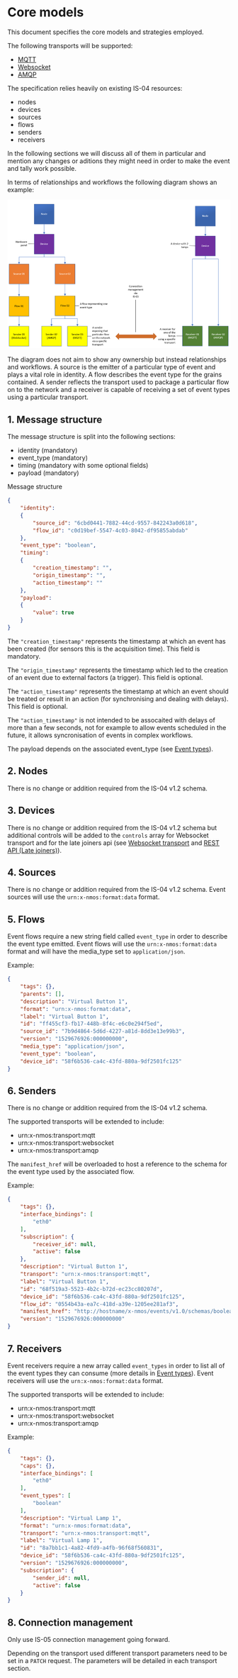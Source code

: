 # Core models

This document specifies the core models and strategies employed.

The following transports will be supported:

* [MQTT](4.0%20MQTT_transport.md)
* [Websocket](5.0%20Websocket_transport.md)
* [AMQP](6.0%20AMQP_transport.md)

The specification relies heavily on existing IS-04 resources:

* nodes
* devices
* sources
* flows
* senders
* receivers

In the following sections we will discuss all of them in particular and mention any changes or aditions they might need in order to make the event and tally work possible.

In terms of relationships and workflows the following diagram shows an example:

![NMOS Overview diagram](images/nmos-overview-diagram.png)

The diagram does not aim to show any ownership but instead relationships and workflows. A source is the emitter of a particular type of event and plays a vital role in identity. A flow describes the event type for the grains contained.
A sender reflects the transport used to package a particular flow on to the network and a receiver is capable of receiving a set of event types using a particular transport.

## 1. Message structure

The message structure is split into the following sections:

* identity (mandatory)
* event_type (mandatory)
* timing (mandatory with some optional fields)
* payload (mandatory)

Message structure

```json
{
    "identity":
    {
        "source_id": "6cbd0441-7882-44cd-9557-842243a0d618",
        "flow_id": "c0d19bef-5547-4c03-8042-df95855abdab"
    },
    "event_type": "boolean",
    "timing":
    {
        "creation_timestamp": "",
        "origin_timestamp": "",
        "action_timestamp": ""
    },
    "payload":
    {
        "value": true
    }
}
```

The `"creation_timestamp"` represents the timestamp at which an event has been created (for sensors this is the acquisition time). This field is mandatory.  

The `"origin_timestamp"` represents the timestamp which led to the creation of an event due to external factors (a trigger). This field is optional.  

The `"action_timestamp"` represents the timestamp at which an event should be treated or result in an action (for synchronising and dealing with delays). This field is optional. 

The `"action_timestamp"` is not intended to be assocaited with delays of more than a few seconds, not for example to allow events scheduled in the future, 
it allows syncronisation of events in complex workflows.

The payload depends on the associated event_type (see [Event types](2.0%20Event_types.md)).

## 2. Nodes

There is no change or addition required from the IS-04 v1.2 schema.

## 3. Devices

There is no change or addition required from the IS-04 v1.2 schema but additional controls will be added to the `controls` array for Websocket transport and for the late joiners api (see [Websocket transport](5.0%20Websocket_transport.md) and [REST API (Late joiners)](7.0%20Rest_api_late_joiners.md)).

## 4. Sources

There is no change or addition required from the IS-04 v1.2 schema.
Event sources will use the `urn:x-nmos:format:data` format.

## 5. Flows

Event flows require a new string field called `event_type` in order to describe the event type emitted. Event flows will use the `urn:x-nmos:format:data` format and will have the media_type set to `application/json`.

Example:

```json
{
    "tags": {},
    "parents": [],
    "description": "Virtual Button 1",
    "format": "urn:x-nmos:format:data",
    "label": "Virtual Button 1",
    "id": "ff455cf3-fb17-448b-8f4c-e6c0e294f5ed",
    "source_id": "7b9d4864-5d6d-4227-a81d-8dd3e13e99b3",
    "version": "1529676926:000000000",
    "media_type": "application/json",
    "event_type": "boolean",
    "device_id": "58f6b536-ca4c-43fd-880a-9df2501fc125"
}
```

## 6. Senders

There is no change or addition required from the IS-04 v1.2 schema.

The supported transports will be extended to include:

* urn:x-nmos:transport:mqtt
* urn:x-nmos:transport:websocket
* urn:x-nmos:transport:amqp

The `manifest_href` will be overloaded to host a reference to the schema for the event type used by the associated flow.

Example:

```json
{
    "tags": {},
    "interface_bindings": [
        "eth0"
    ],
    "subscription": {
        "receiver_id": null,
        "active": false
    },
    "description": "Virtual Button 1",
    "transport": "urn:x-nmos:transport:mqtt",
    "label": "Virtual Button 1",
    "id": "68f519a3-5523-4b2c-b72d-ec23cc80207d",
    "device_id": "58f6b536-ca4c-43fd-880a-9df2501fc125",
    "flow_id": "0554b43a-ea7c-418d-a39e-1205ee281af3",
    "manifest_href": "http://hostname/x-nmos/events/v1.0/schemas/boolean",
    "version": "1529676926:000000000"
}
```

## 7. Receivers

Event receivers require a new array called `event_types` in order to list all of the event types they can consume (more details in [Event types](2.0%20Event_types.md)). Event receivers will use the `urn:x-nmos:format:data` format.

The supported transports will be extended to include:

* urn:x-nmos:transport:mqtt
* urn:x-nmos:transport:websocket
* urn:x-nmos:transport:amqp

Example:

```json
{
    "tags": {},
    "caps": {},
    "interface_bindings": [
        "eth0"
    ],
    "event_types": [
        "boolean"
    ],
    "description": "Virtual Lamp 1",
    "format": "urn:x-nmos:format:data",
    "transport": "urn:x-nmos:transport:mqtt",
    "label": "Virtual Lamp 1",
    "id": "8a7bb1c1-4a82-4fd9-a4fb-96f68f560831",
    "device_id": "58f6b536-ca4c-43fd-880a-9df2501fc125",
    "version": "1529676926:000000000",
    "subscription": {
        "sender_id": null,
        "active": false
    }
}
```

## 8. Connection management

Only use IS-05 connection management going forward.

Depending on the transport used different transport parameters need to be set in a `PATCH` request. The parameters will be detailed in each transport section.
